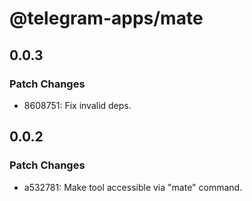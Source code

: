 # @telegram-apps/mate

## 0.0.3

### Patch Changes

- 8608751: Fix invalid deps.

## 0.0.2

### Patch Changes

- a532781: Make tool accessible via "mate" command.
